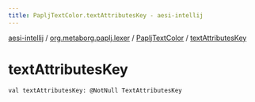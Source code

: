 ```yaml
---
title: PapljTextColor.textAttributesKey - aesi-intellij
---
```


[aesi-intellij](../../index.html) / [org.metaborg.paplj.lexer](../index.html) / [PapljTextColor](index.html) / [textAttributesKey](.)

# textAttributesKey

`val textAttributesKey: @NotNull TextAttributesKey`